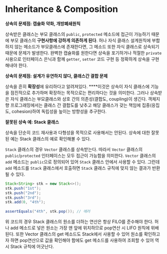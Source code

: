 # Inheritance & Composition

**상속의 문제점: 캡슐화 약화, 개방폐쇄원칙**

상속받은 클래스는 부모 클래스의 `public`, `protected` 메소드에 접근이 가능하기 때문에 부모 클래스의 **구현사항에 강하게 의존하게 된다**. 허나 자식 클래스 설계원칙에 부합하지 않는 메소드가 부모클래스에 존재한다면, 그 메소드 또한 자식 클래스로 상속되기 때문에 문제가 발생한다. 완벽한 캡슐화를 원한다면 상속을 포기하거나 적절한 `private` 사용으로 인터페이스 은닉과 함께 `getter`, `setter` 코드 구현 등 정확하게 상속을 구현해내야 한다.

**상속의 문제점: 설계가 유연하지 않다, 클래스간 결합 문제**

상속을 흔히 **확장성**에 유리하다고 알려져있다. ****이것은 상속이 자식 클래스에 기능을 점진적으로 추가하며 확장하는 목적으로는 편리하다는 것을 의미한다. 그러나 상속받은 자식 클래스는 부모클래스와 상호 간의 의존성(결합도, coupling)이 생긴다. 객체지향 프로그래밍에서는 클래스 간 결합도를 낮추고 해당 클래스가 갖는 책임에 집중(응집도, cohesion)하여 독립성을 높이는 방향성을 추구한다.

**잘못된 상속 예: Stack 클래스**

상속을 단순히 코드 재사용과 다형성을 목적으로 사용해서는 안된다. 상속에 대한 잘못된 예는 Stack 클래스의 예로 확인해볼 수 있다.

`Stack` 클래스의 경우 `Vector` 클래스를 상속받는다. 따라서 `Vector` 클래스의 `public`/`protected` 인터페이스는 모두 접근이 가능함을 의미한다. `Vector` 클래스의 `add` 메소드는 `public`으로 정의되어 있어 `Stack` 클래스 안에서 사용할 수 있다. 그런데 `add` 메소드를 `Stack` 클래스에서 호출하면 `Stack` 클래스 규칙에 맞지 않는 결과가 반환될 수 있다.

```java
Stack<String> stk = new Stack<>();
stk.push("1st");
stk.push("2nd");
stk.push("3rd");
stk.add(0, "4th");
 
assertEquals("4th", stk.pop()); // 에러
```

위 코드의 경우 Stack 클래스의 원소를 더하는 연산은 항상 FILO를 준수해야 한다. 허나 add 메소드로 넣은 원소는 가장 맨 앞에 위치하므로 pop연산 시 LIFO 원칙에 위배된다. 또한 Vector 클래스의 get 메소드도 Stack에서 사용할 수 있어 원소를 확인하고자 하면 pop연산으로 값을 확인해야 함에도 get 메소드를 사용하여 조회할 수 있어 역시 Stack 규칙에 어긋난다.